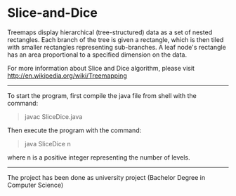 Slice-and-Dice
==============
Treemaps display hierarchical (tree-structured) data as a set of nested rectangles.
Each branch of the tree is given a rectangle, which is then tiled with smaller rectangles 
representing sub-branches.  A leaf node's rectangle has an area proportional to a specified 
dimension on the data.

For more information about Slice and Dice algorithm, please visit http://en.wikipedia.org/wiki/Treemapping

------------------------------------------------------------------------------------------------------------

To start the program, first compile the java file from shell with the command:
> javac SliceDice.java

Then execute the program with the command:
> java SliceDice n

where n is a positive integer representing the number of levels.

------------------------------------------------------------------------------------------------------------

The project has been done as university project (Bachelor Degree in Computer Science)

